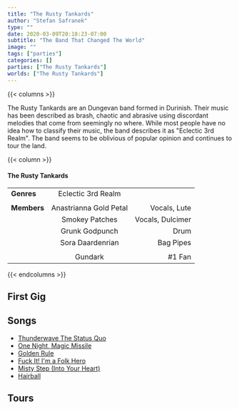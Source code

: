 ```yaml
---
title: "The Rusty Tankards"
author: "Stefan Safranek"
type: ""
date: 2020-03-09T20:18:23-07:00
subtitle: "The Band That Changed The World"
image: ""
tags: ["parties"]
categories: []
parties: ["The Rusty Tankards"]
worlds: ["The Rusty Tankards"]
---
```



{{< columns >}}

The Rusty Tankards are an Dungevan band formed in Durinish. Their music has been described as brash, chaotic and abrasive using discordant melodies that come from seemingly no where. While most people have no idea how to classify their music, the band describes it as "Eclectic 3rd Realm". The band seems to be oblivious of popular opinion and continues to tour the land.

{{< column >}}

<div class="description-table">

#### The Rusty Tankards

|                |                        |                  |
| -------------- |:----------------------:| ----------------:|
| <b>Genres</b>  | Eclectic 3rd Realm     |                  |
|                |                        |                  |
| <b>Members</b> | Anastrianna Gold Petal | Vocals, Lute     |
|                | Smokey Patches         | Vocals, Dulcimer |
|                | Grunk Godpunch         | Drum             |
|                | Sora Daardenrian       | Bag Pipes        |
|                |                        |                  |
|                | Gundark                | #1 Fan           |

</div>

{{< endcolumns >}}


## First Gig


## Songs
 - [Thunderwave The Status Quo](/songs/thunderwave-the-status-quo)
 - [One Night, Magic Missile](/songs/one-night-magic-missile)
 - [Golden Rule](/songs/golden-rule)
 - [Fuck It! I'm a Folk Hero](/songs/fuck-it-im-a-folk-hero)
 - [Misty Step (Into Your Heart)](/songs/misty-step-into-your-heart)
 - [Hairball](/songs/hairball)

## Tours
